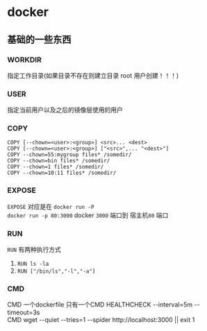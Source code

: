 # docker
## 基础的一些东西
### WORKDIR 
指定工作目录(如果目录不存在则建立目录 root 用户创建！！！)
### USER
指定当前用户以及之后的镜像层使用的用户

### COPY
```
COPY [--chown=<user>:<group>] <src>... <dest>
COPY [--chown=<user>:<group>] ["<src>",... "<dest>"] 
COPY --chown=55:mygroup files* /somedir/
COPY --chown=bin files* /somedir/
COPY --chown=1 files* /somedir/
COPY --chown=10:11 files* /somedir/
```
### EXPOSE
`EXPOSE` 对应是在 `docker run -P  `  
`docker run -p 80:3000`
docker `3000` 端口到 宿主机`80` 端口
### RUN
`RUN` 有两种执行方式
1. `RUN ls -la`
2. `RUN ["/bin/ls","-l","-a"]`
### CMD
CMD 一个dockerfile 只有一个CMD 
HEALTHCHECK  --interval=5m --timeout=3s \
  CMD wget --quiet --tries=1 --spider http://localhost:3000 || exit 1